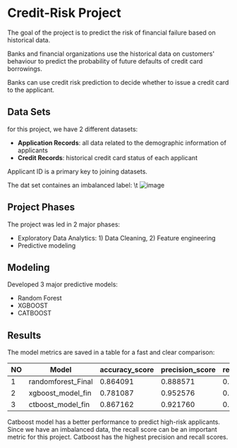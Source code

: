 # Credit-Risk Project

The goal of the project is to predict the risk of financial failure based on historical data. 

Banks and financial organizations use the historical data on customers' behaviour to predict the probability of future 
defaults of credit card borrowings. 

Banks can use credit risk prediction to decide whether to issue a credit card to the applicant.

## Data Sets
for this project, we have 2 different datasets:

* **Application Records**: all data related to the demographic information of applicants
* **Credit Records**: historical credit card status of each applicant

Applicant ID is a primary key to joining datasets.

The dat set containes an imbalanced label:
\t
![image](https://user-images.githubusercontent.com/53322705/221466018-94cdc7c3-2168-4f93-a4ec-d63e87d59dd9.png)
## Project Phases
The project was led in 2 major phases:
* Exploratory Data Analytics: 1) Data Cleaning, 2) Feature engineering
* Predictive modeling

## Modeling
Developed 3 major predictive models:
* Random Forest
* XGBOOST
* CATBOOST

## Results	
The model metrics are saved in a table for a fast and clear comparison:

|NO|Model             | accuracy_score | precision_score | recall_score   | roc_auc_score| f1_score|
|- | -----------------| -------------- | --------------  | -------------- | -------------| --------|
|1 |randomforest_Final|   0.864091     |     0.888571    |   0.678404     |   0.817851   |0.769394 |
|2 |xgboost_model_fin |   0.781087     |     0.952576    |   0.363041     |   0.676985   |0.525722 |
|3 |ctboost_model_fin |   0.867162     |     0.921760    |   0.658228     |   0.815100   |0.768016 |

Catboost model has a better performance to predict high-risk applicants. Since we have an imbalanced data,
 the recall score can be an important metric for this project. Catboost has the highest precision and recall scores.
